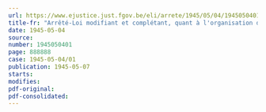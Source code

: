 ```yaml
---
url: https://www.ejustice.just.fgov.be/eli/arrete/1945/05/04/1945050401/justel
title-fr: "Arrêté-Loi modifiant et complétant, quant à l'organisation des juridictions militaires, l'arrêté-loi du 26 mai 1944 relatif à la compétence et à la procédure en matière de crimes et délits contre la sûreté de l'Etat et l'arrêté-loi du 27 mai 1944 étendant la compétence des conseils de guerre et abrégeant la procédure pour certaines infractions"
date: 1945-05-04
source:
number: 1945050401
page: 888888
case: 1945-05-04/01
publication: 1945-05-07
starts:
modifies:
pdf-original:
pdf-consolidated:
---
```


